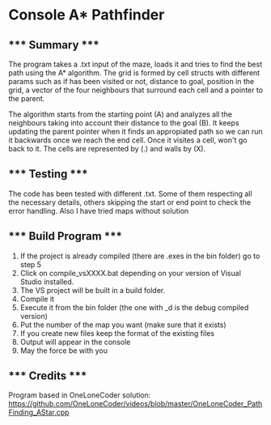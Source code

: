 # Console A* Pathfinder



*** Summary ***
-------------------------------------------------------------------------------
The program takes a .txt input of the maze, loads it and tries to find the best
path using the A* algorithm. The grid is formed by cell structs with different
params such as if has been visited or not, distance to goal, position in the
grid, a vector of the four neighbours that surround each cell and a pointer to
the parent.

The algorithm starts from the starting point (A) and analyzes all the neighbours
taking into account their distance to the goal (B). It keeps updating the parent
pointer when it finds an appropiated path so we can run it backwards once we
reach the end cell. Once it visites a cell, won't go back to it. The cells are
represented by (.) and walls by (X).

*** Testing ***
-------------------------------------------------------------------------------
The code has been tested with different .txt.
Some of them respecting all the necessary details, others skipping the start or
end point to check the error handling. Also I have tried maps without solution

*** Build Program ***
-------------------------------------------------------------------------------
1. If the project is already compiled (there are .exes in the bin folder) go to step 5
2. Click on compile_vsXXXX.bat depending on your version of Visual Studio installed.
3. The VS project will be built in a build folder.
4. Compile it
5. Execute it from the bin folder (the one with _d is the debug compiled version)
6. Put the number of the map you want (make sure that it exists)
7. If you create new files keep the format of the existing files
9. Output will appear in the console
10. May the force be with you

*** Credits ***
--------------------------------------------------------------------------------
Program based in OneLoneCoder solution: https://github.com/OneLoneCoder/videos/blob/master/OneLoneCoder_PathFinding_AStar.cpp
